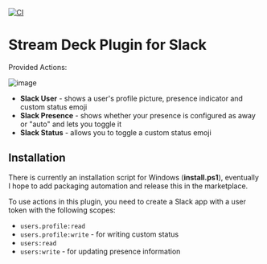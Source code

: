 [![CI](https://github.com/paultyng/streamdeck-slack/actions/workflows/ci.yml/badge.svg?branch=main&event=push)](https://github.com/paultyng/streamdeck-slack/actions/workflows/ci.yml)

# Stream Deck Plugin for Slack

Provided Actions:

![image](https://user-images.githubusercontent.com/422474/199592000-9e7b7cf2-a1b8-4faa-95db-afffa679fa85.png)

- **Slack User** - shows a user's profile picture, presence indicator and custom status emoji
- **Slack Presence** - shows whether your presence is configured as away or "auto" and lets you toggle it
- **Slack Status** - allows you to toggle a custom status emoji

## Installation

There is currently an installation script for Windows (**install.ps1**), eventually I hope to add packaging automation and release this in the marketplace.

To use actions in this plugin, you need to create a Slack app with a user token with the following scopes:

- `users.profile:read`
- `users.profile:write` - for writing custom status
- `users:read`
- `users:write` - for updating presence information

